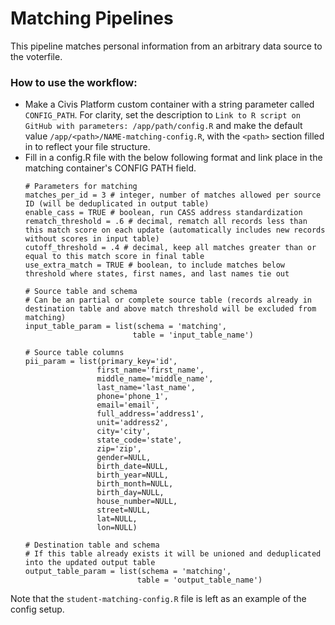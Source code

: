 
# Matching Pipelines

This pipeline matches personal information from an arbitrary data source to the voterfile.

### How to use the workflow:
 * Make a Civis Platform custom container with a string parameter called `CONFIG_PATH`. For clarity, set the description to `Link to R script on GitHub with parameters: /app/path/config.R` and make the default value `/app/<path>/NAME-matching-config.R`, with the `<path>` section filled in to reflect your file structure.
 * Fill in a config.R file with the below following format and link place in the matching container's CONFIG PATH field.
     ```
    # Parameters for matching
    matches_per_id = 3 # integer, number of matches allowed per source ID (will be deduplicated in output table)
    enable_cass = TRUE # boolean, run CASS address standardization
    rematch_threshold = .6 # decimal, rematch all records less than this match score on each update (automatically includes new records without scores in input table)
    cutoff_threshold = .4 # decimal, keep all matches greater than or equal to this match score in final table
    use_extra_match = TRUE # boolean, to include matches below threshold where states, first names, and last names tie out

    # Source table and schema
    # Can be an partial or complete source table (records already in destination table and above match threshold will be excluded from matching)
    input_table_param = list(schema = 'matching',
                             table = 'input_table_name')

    # Source table columns
    pii_param = list(primary_key='id',
                     first_name='first_name',
                     middle_name='middle_name',
                     last_name='last_name',
                     phone='phone_1',
                     email='email',
                     full_address='address1',
                     unit='address2',
                     city='city',
                     state_code='state',
                     zip='zip',
                     gender=NULL,
                     birth_date=NULL,
                     birth_year=NULL,
                     birth_month=NULL,
                     birth_day=NULL,
                     house_number=NULL,
                     street=NULL,
                     lat=NULL,
                     lon=NULL)

    # Destination table and schema
    # If this table already exists it will be unioned and deduplicated into the updated output table
    output_table_param = list(schema = 'matching',
                              table = 'output_table_name')
    ```
 
 Note that the `student-matching-config.R` file is left as an example of the config setup.
